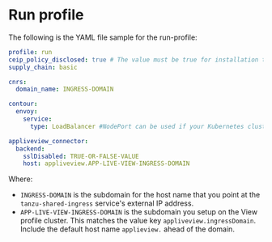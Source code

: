 # Run profile

The following is the YAML file sample for the run-profile:

```yaml
profile: run
ceip_policy_disclosed: true # The value must be true for installation to succeed
supply_chain: basic

cnrs:
  domain_name: INGRESS-DOMAIN

contour:
  envoy:
    service:
      type: LoadBalancer #NodePort can be used if your Kubernetes cluster doesn't support LoadBalancing

appliveview_connector:
  backend:
    sslDisabled: TRUE-OR-FALSE-VALUE
    host: appliveview.APP-LIVE-VIEW-INGRESS-DOMAIN
```

Where:

- `INGRESS-DOMAIN` is the subdomain for the host name that you point at the `tanzu-shared-ingress`
service's external IP address.
- `APP-LIVE-VIEW-INGRESS-DOMAIN` is the subdomain you setup on the View profile cluster. This matches the value key `appliveview.ingressDomain`. Include the default host name `applieview.` ahead of the domain.
